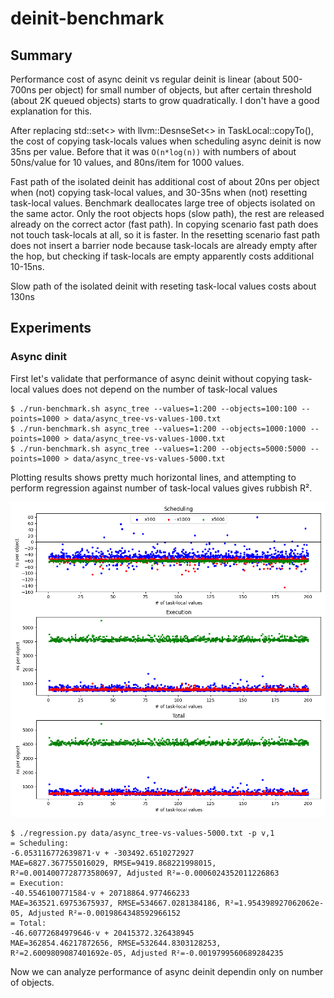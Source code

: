 # deinit-benchmark

## Summary

Performance cost of async deinit vs regular deinit is linear (about 500-700ns per object) for small number of objects, but after certain threshold (about 2K queued objects) starts to grow quadratically. I don't have a good explanation for this.

After replacing std::set<> with llvm::DesnseSet<> in TaskLocal::copyTo(), the cost of copying task-locals values when scheduling async deinit is now 35ns per value. Before that it was `O(n*log(n))` with numbers of about 50ns/value for 10 values, and 80ns/item for 1000 values.

Fast path of the isolated deinit has additional cost of about 20ns per object when (not) copying task-local values, and 30-35ns when (not) resetting task-local values. Benchmark deallocates large tree of objects isolated on the same actor. Only the root objects hops (slow path), the rest are released already on the correct actor (fast path). In copying scenario fast path does not touch task-locals at all, so it is faster. In the resetting scenario fast path does not insert a barrier node because task-locals are already empty after the hop, but checking if task-locals are empty apparently costs additional 10-15ns.

Slow path of the isolated deinit with reseting task-local values costs about 130ns


## Experiments

### Async dinit

First let's validate that performance of async deinit without copying task-local values does not depend on the number of task-local values

```shell
$ ./run-benchmark.sh async_tree --values=1:200 --objects=100:100 --points=1000 > data/async_tree-vs-values-100.txt 
$ ./run-benchmark.sh async_tree --values=1:200 --objects=1000:1000 --points=1000 > data/async_tree-vs-values-1000.txt
$ ./run-benchmark.sh async_tree --values=1:200 --objects=5000:5000 --points=1000 > data/async_tree-vs-values-5000.txt
```

Plotting results shows pretty much horizontal lines, and attempting to perform regression against number of task-local values gives rubbish R².

![async deinit vs inline deinit](img/async-tree-vs-values.png)

```shell
$ ./regression.py data/async_tree-vs-values-5000.txt -p v,1
= Scheduling:
-6.053116772639871⋅v + -303492.6510272927
MAE=6827.367755016029, RMSE=9419.868221998015, R²=0.0014007728773580697, Adjusted R²=-0.0006024352011226863
= Execution:
-40.5546100771584⋅v + 20718864.977466233
MAE=363521.69753675937, RMSE=534667.0281384186, R²=1.954398927062062e-05, Adjusted R²=-0.0019864348592966152
= Total:
-46.60772684979646⋅v + 20415372.326438945
MAE=362854.46217872656, RMSE=532644.8303128253, R²=2.6009809087401692e-05, Adjusted R²=-0.0019799560689284235
```

Now we can analyze performance of async deinit dependin only on number of objects.
